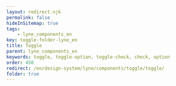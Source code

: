 ```yaml
---
layout: redirect.njk
permalink: false
hideInSitemap: true
tags: 
    - lyne_components_en
key: toggle-folder-lyne_en
title: Toggle
parent: lyne_components_en
keywords: toggle, toggle-option, toggle-check, check, option
order: 450
redirect: /en/design-system/lyne/components/toggle/toggle/
folder: true
---
```

